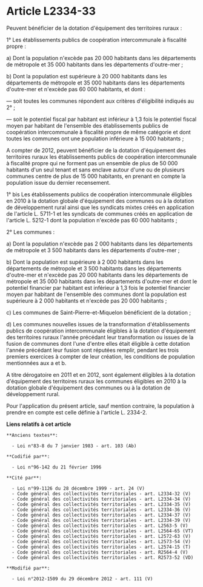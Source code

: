 # Article L2334-33

Peuvent bénéficier de la dotation d'équipement des territoires ruraux : 

1° Les établissements publics de coopération intercommunale à fiscalité propre : 

a) Dont la population n'excède pas 20 000 habitants dans les départements de métropole et 35 000 habitants dans les
départements d'outre-mer ; 

b) Dont la population est supérieure à 20 000 habitants dans les départements de métropole et 35 000 habitants dans les
départements d'outre-mer et n'excède pas 60 000 habitants, et dont : 

― soit toutes les communes répondent aux critères d'éligibilité indiqués au 2° ; 

― soit le potentiel fiscal par habitant est inférieur à 1,3 fois le potentiel fiscal moyen par habitant de l'ensemble des
établissements publics de coopération intercommunale à fiscalité propre de même catégorie et dont toutes les communes ont une
population inférieure à 15 000 habitants ; 

A compter de 2012, peuvent bénéficier de la dotation d'équipement des territoires ruraux les établissements publics de
coopération intercommunale à fiscalité propre qui ne forment pas un ensemble de plus de 50 000 habitants d'un seul tenant et
sans enclave autour d'une ou de plusieurs communes centre de plus de 15 000 habitants, en prenant en compte la population
issue du dernier recensement.  

1° bis Les établissements publics de coopération intercommunale éligibles en 2010 à la dotation globale d'équipement des
communes ou à la dotation de développement rural ainsi que les syndicats mixtes créés en application de l'article L. 5711-1
et les syndicats de communes créés en application de l'article L. 5212-1 dont la population n'excède pas 60 000 habitants ; 

2° Les communes : 

a) Dont la population n'excède pas 2 000 habitants dans les départements de métropole et 3 500 habitants dans les
départements d'outre-mer ; 

b) Dont la population est supérieure à 2 000 habitants dans les départements de métropole et 3 500 habitants dans les
départements d'outre-mer et n'excède pas 20 000 habitants dans les départements de métropole et 35 000 habitants dans les
départements d'outre-mer et dont le potentiel financier par habitant est inférieur à 1,3 fois le potentiel financier moyen
par habitant de l'ensemble des communes dont la population est supérieure à 2 000 habitants et n'excède pas 20 000
habitants ; 

c) Les communes de Saint-Pierre-et-Miquelon bénéficient de la dotation ; 

d) Les communes nouvelles issues de la transformation d'établissements publics de coopération intercommunale éligibles à la
dotation d'équipement des territoires ruraux l'année précédant leur transformation ou issues de la fusion de communes dont
l'une d'entre elles était éligible à cette dotation l'année précédant leur fusion  sont réputées remplir, pendant les trois
premiers exercices à compter de leur création, les conditions de population mentionnées aux a et b. 

A titre dérogatoire en 2011 et en 2012, sont également éligibles à la dotation d'équipement des territoires ruraux les
communes éligibles en 2010 à la dotation globale d'équipement des communes ou à la dotation de développement rural.

Pour l'application du présent article, sauf mention contraire, la population à prendre en compte est celle définie à
l'article L. 2334-2.

**Liens relatifs à cet article**

	**Anciens textes**:

	  - Loi n°83-8 du 7 janvier 1983 - art. 103 (Ab)

	**Codifié par**:

	  - Loi n°96-142 du 21 février 1996

	**Cité par**:

	  - Loi n°99-1126 du 28 décembre 1999 - art. 24 (V)
	  - Code général des collectivités territoriales - art. L2334-32 (V)
	  - Code général des collectivités territoriales - art. L2334-34 (V)
	  - Code général des collectivités territoriales - art. L2334-35 (V)
	  - Code général des collectivités territoriales - art. L2334-36 (V)
	  - Code général des collectivités territoriales - art. L2334-37 (V)
	  - Code général des collectivités territoriales - art. L2334-39 (V)
	  - Code général des collectivités territoriales - art. L2563-5 (V)
	  - Code général des collectivités territoriales - art. L2564-65 (VT)
	  - Code général des collectivités territoriales - art. L2572-63 (V)
	  - Code général des collectivités territoriales - art. L2573-54 (V)
	  - Code général des collectivités territoriales - art. L2574-15 (T)
	  - Code général des collectivités territoriales - art. R2564-4 (V)
	  - Code général des collectivités territoriales - art. R2573-52 (VD)

	**Modifié par**:

	  - Loi n°2012-1509 du 29 décembre 2012 - art. 111 (V)
